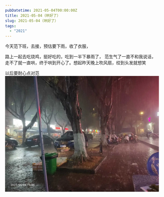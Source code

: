 ```yaml
---
pubDatetime: 2021-05-04T00:00:00Z
title: 2021-05-04（哄好了）
slug: 2021-05-04（哄好了）
tags:
  - "2021"
---
```


今天范下班，去接，预估要下雨，收了衣服，

路上一起去吃烧鸡，挺好吃的，吃到一半下暴雨了，
范生气了一直不和我说话，走不了就一直哄，终于哄到开心了。想起昨天晚上吹风扇，绞到头发就想笑

以后要耐心点对范![](../../img/6904315-d515a07949548e8a.jpg)
